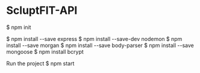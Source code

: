 # ScluptFIT-API 

$ npm init 

$ npm install --save express 
$ npm install --save-dev nodemon 
$ npm install --save morgan 
$ npm install --save body-parser 
$ npm install --save mongoose
$ npm install bcrypt

Run the project
$ npm start
